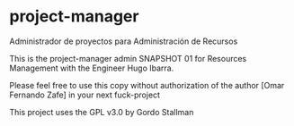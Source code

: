 project-manager
===============

Administrador de proyectos para Administración de Recursos

This is the project-manager admin SNAPSHOT 01 for Resources Management with the Engineer Hugo Ibarra.

Please feel free to use this copy without authorization of the author [Omar Fernando Zafe] in your next fuck-project

This project uses the GPL v3.0 by Gordo Stallman
